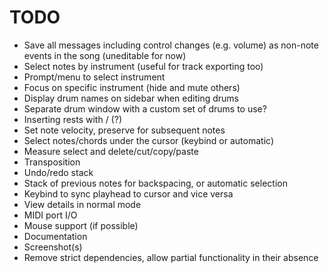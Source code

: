 # TODO

- Save all messages including control changes (e.g. volume) as non-note events in the song (uneditable for now)
- Select notes by instrument (useful for track exporting too)
- Prompt/menu to select instrument
- Focus on specific instrument (hide and mute others)
- Display drum names on sidebar when editing drums
- Separate drum window with a custom set of drums to use?
- Inserting rests with / (?)
- Set note velocity, preserve for subsequent notes
- Select notes/chords under the cursor (keybind or automatic)
- Measure select and delete/cut/copy/paste
- Transposition
- Undo/redo stack
- Stack of previous notes for backspacing, or automatic selection
- Keybind to sync playhead to cursor and vice versa
- View details in normal mode
- MIDI port I/O
- Mouse support (if possible)
- Documentation
- Screenshot(s)
- Remove strict dependencies, allow partial functionality in their absence
